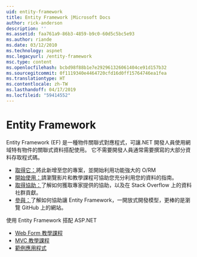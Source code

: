 ```yaml
---
uid: entity-framework
title: Entity Framework |Microsoft Docs
author: rick-anderson
description: ''
ms.assetid: faa761a9-86b3-4859-b9c0-60d5c5bc5e93
ms.author: riande
ms.date: 03/12/2010
ms.technology: aspnet
msc.legacyurl: /entity-framework
msc.type: content
ms.openlocfilehash: bcbd98f88b1e7e292961326061404ce91d157b32
ms.sourcegitcommit: 0f1119340e4464720cfd16d0ff15764746ea1fea
ms.translationtype: HT
ms.contentlocale: zh-TW
ms.lasthandoff: 04/17/2019
ms.locfileid: "59414552"
---
```

# <a name="entity-framework"></a>Entity Framework

Entity Framework (EF) 是一種物件關聯式對應程式，可讓.NET 開發人員使用網域特有物件的關聯式資料搭配使用。 它不需要開發人員通常需要撰寫的大部分資料存取程式碼。


- [取得它：](https://msdn.com/data/ee712906)將此新增至您的專案，並開始利用功能強大的 O/RM
- [開始使用：](https://msdn.com/data/ee712907)請瀏覽影片和教學課程可協助您充分利用您的資料的指南。
- [取得協助：](https://msdn.com/data/hh913619)了解如何獲取專家提供的協助，以及在 Stack Overflow 上的資料社群貢獻。
- [參與：](https://github.com/aspnet/EntityFramework6)了解如何協助讓 Entity Framework，一開放式開發模型，更棒的是瀏覽 GitHub 上的網站。


使用 Entity Framework 搭配 ASP.NET

- [Web Form 教學課程](web-forms/overview/older-versions-getting-started/getting-started-with-ef/the-entity-framework-and-aspnet-getting-started-part-1.md)
- [MVC 教學課程](mvc/overview/getting-started/getting-started-with-ef-using-mvc/creating-an-entity-framework-data-model-for-an-asp-net-mvc-application.md)
- [範例應用程式](https://webpifeed.blob.core.windows.net/webpifeed/Partners/ASP.NET%20MVC%20Application%20Using%20Entity%20Framework%20Code%20First.zip)
